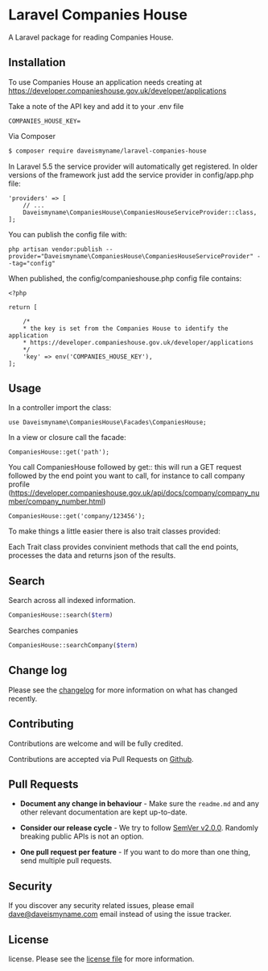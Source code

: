 
# Laravel Companies House

A Laravel package for reading Companies House.

## Installation

To use Companies House an application needs creating at https://developer.companieshouse.gov.uk/developer/applications

Take a note of the API key and add it to your .env file

```
COMPANIES_HOUSE_KEY=
```

Via Composer

``` bash
$ composer require daveismyname/laravel-companies-house
```

In Laravel 5.5 the service provider will automatically get registered. In older versions of the framework just add the service provider in config/app.php file:

```
'providers' => [
    // ...
    Daveismyname\CompaniesHouse\CompaniesHouseServiceProvider::class,
];
```

You can publish the config file with:

```
php artisan vendor:publish --provider="Daveismyname\CompaniesHouse\CompaniesHouseServiceProvider" --tag="config"
```

When published, the config/companieshouse.php config file contains:

```
<?php

return [

    /*
    * the key is set from the Companies House to identify the application
    * https://developer.companieshouse.gov.uk/developer/applications
    */
    'key' => env('COMPANIES_HOUSE_KEY'),
];
```


## Usage

In a controller import the class:

```
use Daveismyname\CompaniesHouse\Facades\CompaniesHouse;
```

In a view or closure call the facade:

```
CompaniesHouse::get('path');

```

You call CompaniesHouse followed by get:: this will run a GET request followed by the end point you want to call, for instance to call company profile (https://developer.companieshouse.gov.uk/api/docs/company/company_number/company_number.html)

```
CompaniesHouse::get('company/123456');

```

To make things a little easier there is also trait classes provided:

Each Trait class provides convinient methods that call the end points, processes the data and returns json of the results.

## Search

Search across all indexed information.
```php
CompaniesHouse::search($term) 
``` 

Searches companies
```php
CompaniesHouse::searchCompany($term)
``` 



## Change log

Please see the [changelog](changelog.md) for more information on what has changed recently.


## Contributing

Contributions are welcome and will be fully credited.

Contributions are accepted via Pull Requests on [Github](https://github.com/daveismyname/laravel-companies-house).

## Pull Requests

- **Document any change in behaviour** - Make sure the `readme.md` and any other relevant documentation are kept up-to-date.

- **Consider our release cycle** - We try to follow [SemVer v2.0.0](http://semver.org/). Randomly breaking public APIs is not an option.

- **One pull request per feature** - If you want to do more than one thing, send multiple pull requests.

## Security

If you discover any security related issues, please email dave@daveismyname.com email instead of using the issue tracker.

## License

license. Please see the [license file](license.md) for more information.
